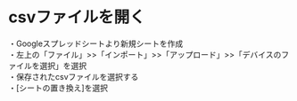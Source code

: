 # csvファイルを開く

・Googleスプレッドシートより新規シートを作成  
・左上の「ファイル」>>「インポート」>>「アップロード」>>「デバイスのファイルを選択」を選択  
・保存されたcsvファイルを選択する  
・[シートの置き換え]を選択  

